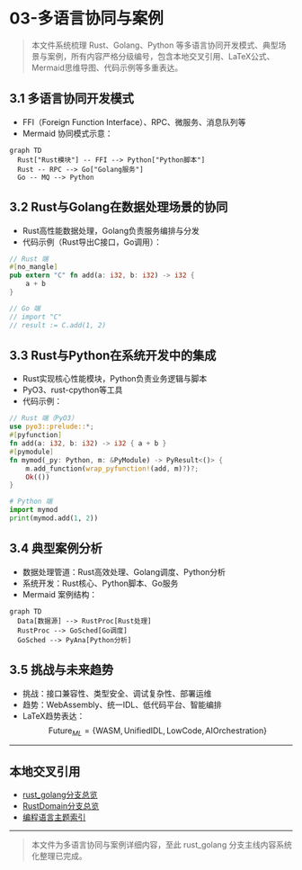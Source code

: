 # 03-多语言协同与案例

> 本文件系统梳理 Rust、Golang、Python 等多语言协同开发模式、典型场景与案例，所有内容严格分级编号，包含本地交叉引用、LaTeX公式、Mermaid思维导图、代码示例等多重表达。

## 3.1 多语言协同开发模式

- FFI（Foreign Function Interface）、RPC、微服务、消息队列等
- Mermaid 协同模式示意：

```mermaid
graph TD
  Rust["Rust模块"] -- FFI --> Python["Python脚本"]
  Rust -- RPC --> Go["Golang服务"]
  Go -- MQ --> Python
```

## 3.2 Rust与Golang在数据处理场景的协同

- Rust高性能数据处理，Golang负责服务编排与分发
- 代码示例（Rust导出C接口，Go调用）：

```rust
// Rust 端
#[no_mangle]
pub extern "C" fn add(a: i32, b: i32) -> i32 {
    a + b
}
```

```go
// Go 端
// import "C"
// result := C.add(1, 2)
```

## 3.3 Rust与Python在系统开发中的集成

- Rust实现核心性能模块，Python负责业务逻辑与脚本
- PyO3、rust-cpython等工具
- 代码示例：

```rust
// Rust 端（PyO3）
use pyo3::prelude::*;
#[pyfunction]
fn add(a: i32, b: i32) -> i32 { a + b }
#[pymodule]
fn mymod(_py: Python, m: &PyModule) -> PyResult<()> {
    m.add_function(wrap_pyfunction!(add, m)?)?;
    Ok(())
}
```

```python
# Python 端
import mymod
print(mymod.add(1, 2))
```

## 3.4 典型案例分析

- 数据处理管道：Rust高效处理、Golang调度、Python分析
- 系统开发：Rust核心、Python脚本、Go服务
- Mermaid 案例结构：

```mermaid
graph TD
  Data[数据源] --> RustProc[Rust处理]
  RustProc --> GoSched[Go调度]
  GoSched --> PyAna[Python分析]
```

## 3.5 挑战与未来趋势

- 挑战：接口兼容性、类型安全、调试复杂性、部署运维
- 趋势：WebAssembly、统一IDL、低代码平台、智能编排
- LaTeX趋势表达：
  $$
  \text{Future}_{ML} = \{\text{WASM}, \text{UnifiedIDL}, \text{LowCode}, \text{AIOrchestration}\}
  $$

---

## 本地交叉引用

- [rust_golang分支总览](./README.md)
- [RustDomain分支总览](../README.md)
- [编程语言主题索引](../../../../Analysis/SUMMARY.md)

---

> 本文件为多语言协同与案例详细内容，至此 rust_golang 分支主线内容系统化整理已完成。
